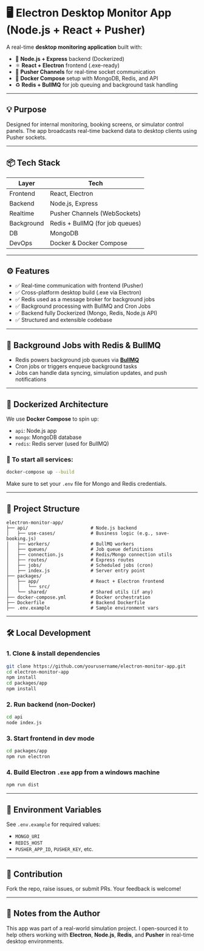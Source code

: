 # 🖥️ Electron Desktop Monitor App (Node.js + React + Pusher)

A real-time **desktop monitoring application** built with:

- 🧠 **Node.js + Express** backend (Dockerized)
- ⚛️ **React + Electron** frontend (.exe-ready)
- 🔔 **Pusher Channels** for real-time socket communication
- 🐳 **Docker Compose** setup with MongoDB, Redis, and API
- ♻️ **Redis + BullMQ** for job queuing and background task handling

---

## 💡 Purpose

Designed for internal monitoring, booking screens, or simulator control panels. The app broadcasts real-time backend data to desktop clients using Pusher sockets.

---

## 📦 Tech Stack

| Layer      | Tech                            |
| ---------- | ------------------------------- |
| Frontend   | React, Electron                 |
| Backend    | Node.js, Express                |
| Realtime   | Pusher Channels (WebSockets)    |
| Background | Redis + BullMQ (for job queues) |
| DB         | MongoDB                         |
| DevOps     | Docker & Docker Compose         |

---

## ⚙️ Features

- ✅ Real-time communication with frontend (Pusher)
- ✅ Cross-platform desktop build (.exe via Electron)
- ✅ Redis used as a message broker for background jobs
- ✅ Background processing with BullMQ and Cron Jobs
- ✅ Backend fully Dockerized (Mongo, Redis, Node.js API)
- ✅ Structured and extensible codebase

---

## 🧰 Background Jobs with Redis & BullMQ

- Redis powers background job queues via [**BullMQ**](https://docs.bullmq.io/)
- Cron jobs or triggers enqueue background tasks
- Jobs can handle data syncing, simulation updates, and push notifications

---

## 🐳 Dockerized Architecture

We use **Docker Compose** to spin up:

- `api`: Node.js app
- `mongo`: MongoDB database
- `redis`: Redis server (used for BullMQ)

### 🐳 To start all services:

```bash
docker-compose up --build
```

Make sure to set your `.env` file for Mongo and Redis credentials.

---

## 📁 Project Structure

```
electron-monitor-app/
├── api/                       # Node.js backend
│   ├── use-cases/             # Business logic (e.g., save-booking.js)
│   ├── workers/               # BullMQ workers
│   ├── queues/                # Job queue definitions
│   ├── connection.js          # Redis/Mongo connection utils
│   ├── routes/                # Express routes
│   ├── jobs/                  # Scheduled jobs (cron)
│   ├── index.js               # Server entry point
├── packages/
│   ├── app/                   # React + Electron frontend
│   │   └── src/
│   └── shared/                # Shared utils (if any)
├── docker-compose.yml         # Docker orchestration
├── Dockerfile                 # Backend Dockerfile
├── .env.example               # Sample environment vars
```

---

## 🛠️ Local Development

### 1. Clone & install dependencies

```bash
git clone https://github.com/yourusername/electron-monitor-app.git
cd electron-monitor-app
npm install
cd packages/app
npm install
```

### 2. Run backend (non-Docker)

```bash
cd api
node index.js
```

### 3. Start frontend in dev mode

```bash
cd packages/app
npm run electron
```

### 4. Build Electron `.exe` app from a windows machine

```bash
npm run dist
```

---

## 🔐 Environment Variables

See `.env.example` for required values:

- `MONGO_URI`
- `REDIS_HOST`
- `PUSHER_APP_ID`, `PUSHER_KEY`, etc.

---

## 🙌 Contribution

Fork the repo, raise issues, or submit PRs. Your feedback is welcome!

---

## 🧠 Notes from the Author

This app was part of a real-world simulation project. I open-sourced it to help others working with **Electron**, **Node.js**, **Redis**, and **Pusher** in real-time desktop environments.
